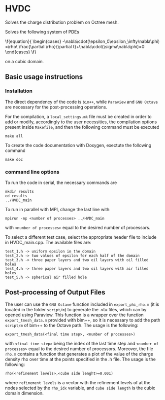 # HVDC

Solves the charge distribution problem on Octree mesh.

Solves the following system of PDEs 

\f{equation}{ 
\begin{cases}
    -\nabla\cdot(\epsilon_0\epsilon_\infty\nabla\phi) =\rho\\
    \frac{\partial \rho}{\partial t}+\nabla\cdot(\sigma\nabla\phi)=0
\end{cases} 
\f}

on a cubic domain.

## Basic usage instructions

### Installation
The direct dependency of the code is `bim++`, while `Paraview` and `GNU Octave` are necessary
for the post-processing operations. 

For the compilation, a `local_settings.mk` file must be created in order to add or modify, 
accordingly to the user necessities, the compilation options present inside `Makefile`, 
and then the following command must be executed 
```
make all
```
To create the code documentation with Doxygen, exectute the following command
```
make doc
```

### command line options

To run the code in serial, the necessary commands are

```
mkdir results
cd results
../HVDC_main 
```
 
To run in parallel with MPI, change the last line with

```
mpirun -np <number of processes> ../HVDC_main
```

with `<number of processes>` equal to the desired number of processors. 

To select a different test case, select the appropriate header file to include in HVDC_main.cpp.
The available files are:

```
test_1.h -> uniform epsilon in the domain
test_2.h -> two values of epsilon for each half of the domain
test_3.h -> three paper layers and two oil layers with oil filled holes
test_4.h -> three paper layers and two oil layers with air filled holes
test_5.h -> spherical air filled hole
```

## Post-processing of Output Files

The user can use the `GNU Octave` function included in `export_phi_rho.m` 
(it is located in the  folder `script/m`) to generate the .vtu files,
which can by opened using Paraview. This function is a wrapper over the function `export_tmesh_data.m`
provided with bim++, so it is necessary to add the path `script/m` of bim++ to the Octave path. 
The usage is the following:
```
export_tmesh_data(<final time step>, <number of processes>)
```
with `<final time step>` being the index of the last time step and `<number of processes>` 
equal to the desired number of processors. 
Moreover,  the file `rho.m` contains a function that generates a plot
of the value of the charge density rho over time at the points specified in the .h file. 
The usage is the following:
```
rho(<refinement levels>,<cube side lenght>=0.001)
```
where `refinement levels` is a vector with the refinement levels of at the nodes 
selected by the `rho_idx` variable, and `cube side length` is the cubic domain dimension.
